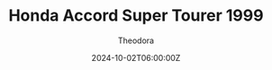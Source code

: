 ---
title: "Honda Accord Super Tourer 1999"
meta_title: ""
description: "Honda Accord 1999 (vrc_erc_1999_gojira) - VRC Tourers Gojira Ascent for Assetto Corsa by VRC"
date: 2024-10-02T06:00:00Z
thumb: IZZ0Zxc
mainimage: tj2fH7a
cargallery: ["KNuDw80", "M2ZRvTa"]
categories: ["Car"]
author: "Theodora"
tags: ["Honda", "Japan", "R2R", "Super Touring", "Touring car", "BTCC", "1999", "VRC"]
draft: false
link: https://mods.to/6vUE683914e1e6416
zipsize: "416 MB"
host: ModsFire
manu: Honda
championship: BTCC
country: Japan
year: 1999
class: Super Touring
drivetrain: FWD
engine: 2.0l Inline-4
power: 320 bhp
torque: 282
mass: 975
speed: 272
gb: sequential
accel: 5.25 seconds
creator: VRC
creatorfull: Virtual Racing Cars
version: "1.5"
csp: "0.2.0"
carname: "Honda Accord Super Tourer"
realname: VRC Tourers - Gojira Ascent
livery: "3 included"
r2r: 1
---